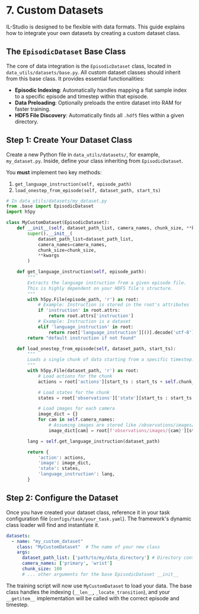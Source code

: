 # 7. Custom Datasets

IL-Studio is designed to be flexible with data formats. This guide explains how to integrate your own datasets by creating a custom dataset class.

## The `EpisodicDataset` Base Class

The core of data integration is the `EpisodicDataset` class, located in `data_utils/datasets/base.py`. All custom dataset classes should inherit from this base class. It provides essential functionalities:

*   **Episodic Indexing**: Automatically handles mapping a flat sample index to a specific episode and timestep within that episode.
*   **Data Preloading**: Optionally preloads the entire dataset into RAM for faster training.
*   **HDF5 File Discovery**: Automatically finds all `.hdf5` files within a given directory.

## Step 1: Create Your Dataset Class

Create a new Python file in `data_utils/datasets/`, for example, `my_dataset.py`. Inside, define your class inheriting from `EpisodicDataset`.

You **must** implement two key methods:
1.  `get_language_instruction(self, episode_path)`
2.  `load_onestep_from_episode(self, dataset_path, start_ts)`

```python
# In data_utils/datasets/my_dataset.py
from .base import EpisodicDataset
import h5py

class MyCustomDataset(EpisodicDataset):
    def __init__(self, dataset_path_list, camera_names, chunk_size, **kwargs):
        super().__init__(
            dataset_path_list=dataset_path_list,
            camera_names=camera_names,
            chunk_size=chunk_size,
            **kwargs
        )

    def get_language_instruction(self, episode_path):
        """
        Extracts the language instruction from a given episode file.
        This is highly dependent on your HDF5 file's structure.
        """
        with h5py.File(episode_path, 'r') as root:
            # Example: Instruction is stored in the root's attributes
            if 'instruction' in root.attrs:
                return root.attrs['instruction']
            # Example: Instruction is a dataset
            elif 'language_instruction' in root:
                return root['language_instruction'][()].decode('utf-8')
        return "default instruction if not found"

    def load_onestep_from_episode(self, dataset_path, start_ts):
        """
        Loads a single chunk of data starting from a specific timestep.
        """
        with h5py.File(dataset_path, 'r') as root:
            # Load actions for the chunk
            actions = root['actions'][start_ts : start_ts + self.chunk_size]

            # Load states for the chunk
            states = root['observations']['state'][start_ts : start_ts + self.chunk_size]

            # Load images for each camera
            image_dict = {}
            for cam in self.camera_names:
                # Assuming images are stored like /observations/images/cam_name
                image_dict[cam] = root[f'observations/images/{cam}'][start_ts] # Only need first image

        lang = self.get_language_instruction(dataset_path)

        return {
            'action': actions,
            'image': image_dict,
            'state': states,
            'language_instruction': lang,
        }
```

## Step 2: Configure the Dataset

Once you have created your dataset class, reference it in your task configuration file (`configs/task/your_task.yaml`). The framework's dynamic class loader will find and instantiate it.

```yaml
datasets:
  - name: "my_custom_dataset"
    class: "MyCustomDataset"  # The name of your new class
    args:
      dataset_path_list: ['path/to/my/data_directory'] # Directory containing HDF5 files
      camera_names: ['primary', 'wrist']
      chunk_size: 100
      # ... other arguments for the base EpisodicDataset __init__
```

The training script will now use `MyCustomDataset` to load your data. The base class handles the indexing (`__len__`, `_locate_transition`), and your `__getitem__` implementation will be called with the correct episode and timestep.
